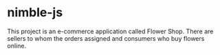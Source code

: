# nimble-js

This project is an e-commerce application called Flower Shop.
There are sellers to whom the orders assigned and consumers who buy flowers online.
